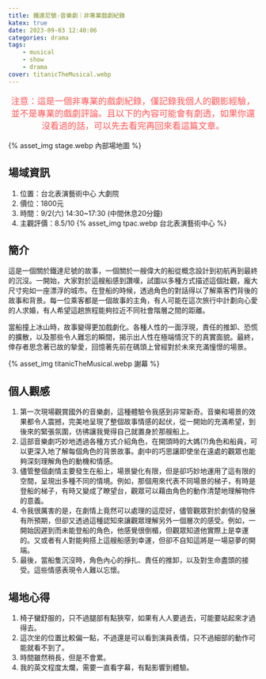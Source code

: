 ```yaml
---
title: 鐵達尼號-音樂劇｜非專業戲劇紀錄
katex: true
date: 2023-09-03 12:40:06
categories: drama
tags:
    - musical
    - show
    - drama
cover: titanicTheMusical.webp
---
```


<p style="font-size:1.1rem;color:#f55;text-align:center">
注意：這是一個非專業的戲劇紀錄，僅記錄我個人的觀影經驗，並不是專業的戲劇評論。且以下的內容可能會有劇透，如果你還沒看過的話，可以先去看完再回來看這篇文章。</p>

{% asset_img  stage.webp 內部場地圖 %}

## 場域資訊

1. 位置：台北表演藝術中心 大劇院
2. 價位：1800元
3. 時間：9/2(六) 14:30~17:30 (中間休息20分鐘)
4. 主觀評價：8.5/10
    {% asset_img  tpac.webp 台北表演藝術中心 %}

## 簡介

這是一個關於鐵達尼號的故事，一個關於一艘偉大的船從概念設計到初航再到最終的沉沒。一開始，大家對於這艘船感到讚嘆，試圖以多種方式描述這個壯觀，龐大尺寸宛如一座漂浮的城市。在登船的時候，透過角色的對話得以了解乘客們背後的故事和背景。每一位乘客都是一個故事的主角，有人可能在這次旅行中計劃向心愛的人求婚，有人希望這趟旅程能夠拉近不同社會階層之間的距離。

當船撞上冰山時，故事變得更加戲劇化。各種人性的一面浮現，責任的推卸、恐慌的擴散，以及那些令人難忘的瞬間，揭示出人性在極端情況下的真實面貌。最終，倖存者思念著已故的摯愛，回憶著先前在碼頭上曾經對於未來充滿憧憬的場景。

{% asset_img  titanicTheMusical.webp 謝幕 %}

## 個人觀感

1. 第一次現場觀賞國外的音樂劇，這種體驗令我感到非常新奇。音樂和場景的效果都令人震撼，完美地呈現了整個故事情感的起伏，從一開始的充滿希望，到後來的緊張氛圍，彷彿讓我覺得自己就置身於那艘船上。
2. 這部音樂劇巧妙地透過各種方式介紹角色，在開頭時的大媽(?)角色和船員，可以更深入地了解每個角色的背景故事。劇中的巧思讓即使坐在遠處的觀眾也能夠深刻理解角色的動機和情感。
3. 儘管整個劇情主要發生在船上，場景變化有限，但是卻巧妙地運用了這有限的空間，呈現出多種不同的情境。例如，那個用來代表不同場景的梯子，有時是登船的梯子，有時又變成了瞭望台，觀眾可以藉由角色的動作清楚地理解物件的意義。
4. 令我很厲害的是，在劇情上竟然可以處理的這麼好，儘管觀眾對於劇情的發展有所預期，但卻又透過這種認知來讓觀眾理解另外一個層次的感受。例如，一開始因遲到而未能登船的角色，他感覺很倒楣，但觀眾知道他實際上是幸運的。又或者有人對能夠搭上這艘船感到幸運，但卻不自知這將是一場惡夢的開端。
5. 最後，當船隻沉沒時，角色內心的掙扎、責任的推卸，以及對生命盡頭的接受。這些情感表現令人難以忘懷。

## 場地心得

1. 椅子蠻舒服的，只不過腿部有點狹窄，如果有人人要過去，可能要站起來才過得去。
2. 這次坐的位置比較偏一點，不過還是可以看到演員表情，只不過細部的動作可能就看不到了。
3. 時間雖然稍長，但是不會累。
4. 我的英文程度太爛，需要一直看字幕，有點影響到體驗。